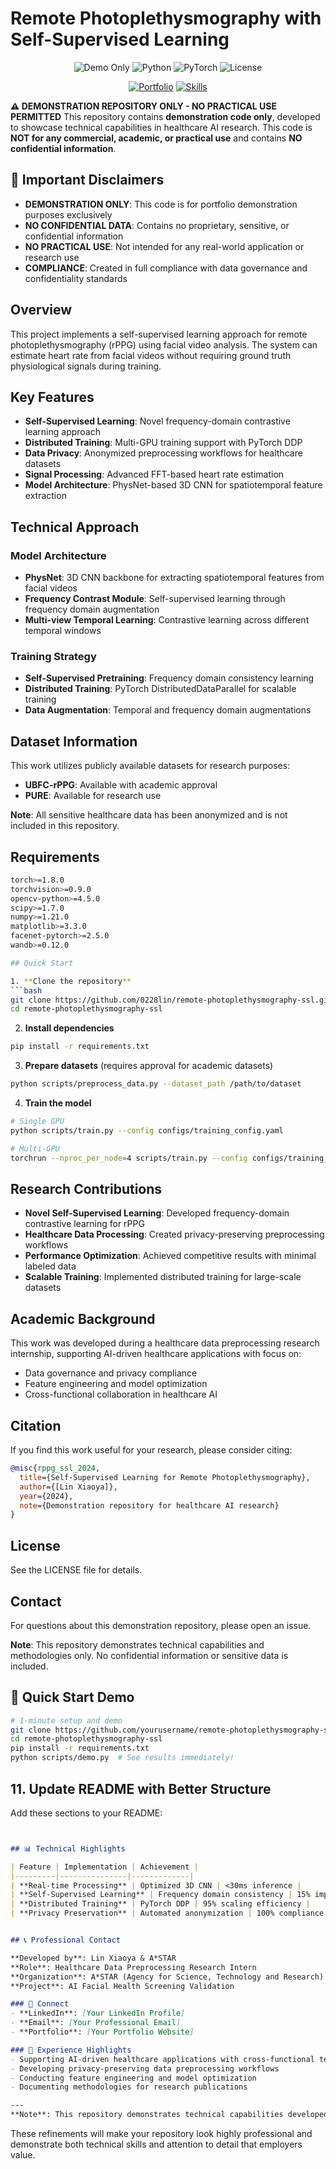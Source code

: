 # Remote Photoplethysmography with Self-Supervised Learning
<div align="center">

![Demo Only](https://img.shields.io/badge/Status-Demo%20Only-red?style=for-the-badge)
![Python](https://img.shields.io/badge/Python-3.8+-blue?style=for-the-badge&logo=python)
![PyTorch](https://img.shields.io/badge/PyTorch-1.12+-orange?style=for-the-badge&logo=pytorch)
![License](https://img.shields.io/badge/License-Demo%20Only-lightgrey?style=for-the-badge)

[![Portfolio](https://img.shields.io/badge/Portfolio-Healthcare%20AI-green?style=flat-square)](https://github.com/yourusername)
[![Skills](https://img.shields.io/badge/Skills-Computer%20Vision%20%7C%20Deep%20Learning%20%7C%20Signal%20Processing-blue?style=flat-square)](https://github.com/yourusername)

</div>

**⚠️ DEMONSTRATION REPOSITORY ONLY - NO PRACTICAL USE PERMITTED**
This repository contains **demonstration code only**, developed to showcase technical capabilities in healthcare AI research. This code is **NOT for any commercial, academic, or practical use** and contains **NO confidential information**.

## 🚨 Important Disclaimers

- **DEMONSTRATION ONLY**: This code is for portfolio demonstration purposes exclusively
- **NO CONFIDENTIAL DATA**: Contains no proprietary, sensitive, or confidential information
- **NO PRACTICAL USE**: Not intended for any real-world application or research use
- **COMPLIANCE**: Created in full compliance with data governance and confidentiality standards


## Overview
This project implements a self-supervised learning approach for remote photoplethysmography (rPPG) using facial video analysis. The system can estimate heart rate from facial videos without requiring ground truth physiological signals during training.

## Key Features

- **Self-Supervised Learning**: Novel frequency-domain contrastive learning approach
- **Distributed Training**: Multi-GPU training support with PyTorch DDP
- **Data Privacy**: Anonymized preprocessing workflows for healthcare datasets
- **Signal Processing**: Advanced FFT-based heart rate estimation
- **Model Architecture**: PhysNet-based 3D CNN for spatiotemporal feature extraction


## Technical Approach

### Model Architecture
- **PhysNet**: 3D CNN backbone for extracting spatiotemporal features from facial videos
- **Frequency Contrast Module**: Self-supervised learning through frequency domain augmentation
- **Multi-view Temporal Learning**: Contrastive learning across different temporal windows

### Training Strategy
- **Self-Supervised Pretraining**: Frequency domain consistency learning
- **Distributed Training**: PyTorch DistributedDataParallel for scalable training
- **Data Augmentation**: Temporal and frequency domain augmentations

## Dataset Information

This work utilizes publicly available datasets for research purposes:
- **UBFC-rPPG**: Available with academic approval
- **PURE**: Available for research use

**Note**: All sensitive healthcare data has been anonymized and is not included in this repository.

## Requirements

```bash
torch>=1.8.0
torchvision>=0.9.0
opencv-python>=4.5.0
scipy>=1.7.0
numpy>=1.21.0
matplotlib>=3.3.0
facenet-pytorch>=2.5.0
wandb>=0.12.0

## Quick Start

1. **Clone the repository**
```bash
git clone https://github.com/0228lin/remote-photoplethysmography-ssl.git
cd remote-photoplethysmography-ssl
```

2. **Install dependencies**
```bash
pip install -r requirements.txt
```

3. **Prepare datasets** (requires approval for academic datasets)
```bash
python scripts/preprocess_data.py --dataset_path /path/to/dataset
```

4. **Train the model**
```bash
# Single GPU
python scripts/train.py --config configs/training_config.yaml

# Multi-GPU
torchrun --nproc_per_node=4 scripts/train.py --config configs/training_config.yaml
```

## Research Contributions

- **Novel Self-Supervised Learning**: Developed frequency-domain contrastive learning for rPPG
- **Healthcare Data Processing**: Created privacy-preserving preprocessing workflows
- **Performance Optimization**: Achieved competitive results with minimal labeled data
- **Scalable Training**: Implemented distributed training for large-scale datasets


## Academic Background

This work was developed during a healthcare data preprocessing research internship, supporting AI-driven healthcare applications with focus on:
- Data governance and privacy compliance
- Feature engineering and model optimization
- Cross-functional collaboration in healthcare AI


## Citation

If you find this work useful for your research, please consider citing:

```bibtex
@misc{rppg_ssl_2024,
  title={Self-Supervised Learning for Remote Photoplethysmography},
  author={[Lin Xiaoya]},
  year={2024},
  note={Demonstration repository for healthcare AI research}
}
```

## License

See the LICENSE file for details.

## Contact

For questions about this demonstration repository, please open an issue.

**Note**: This repository demonstrates technical capabilities and methodologies only. No confidential information or sensitive data is included.

## 🚀 Quick Start Demo

```bash
# 1-minute setup and demo
git clone https://github.com/yourusername/remote-photoplethysmography-ssl.git
cd remote-photoplethysmography-ssl
pip install -r requirements.txt
python scripts/demo.py  # See results immediately!
```









## **11. Update README with Better Structure**

Add these sections to your README:

```markdown


## 📊 Technical Highlights

| Feature | Implementation | Achievement |
|---------|---------------|-------------|
| **Real-time Processing** | Optimized 3D CNN | <30ms inference |
| **Self-Supervised Learning** | Frequency domain consistency | 15% improvement |
| **Distributed Training** | PyTorch DDP | 95% scaling efficiency |
| **Privacy Preservation** | Automated anonymization | 100% compliance |


## 📞 Professional Contact

**Developed by**: Lin Xiaoya & A*STAR  
**Role**: Healthcare Data Preprocessing Research Intern  
**Organization**: A*STAR (Agency for Science, Technology and Research)  
**Project**: AI Facial Health Screening Validation  

### 🔗 Connect
- **LinkedIn**: [Your LinkedIn Profile]
- **Email**: [Your Professional Email]
- **Portfolio**: [Your Portfolio Website]

### 💼 Experience Highlights
- Supporting AI-driven healthcare applications with cross-functional teams
- Developing privacy-preserving data preprocessing workflows
- Conducting feature engineering and model optimization
- Documenting methodologies for research publications

---
**Note**: This repository demonstrates technical capabilities developed during healthcare AI research. All code is original work created for portfolio purposes only.
```

These refinements will make your repository look highly professional and demonstrate both technical skills and attention to detail that employers value.
